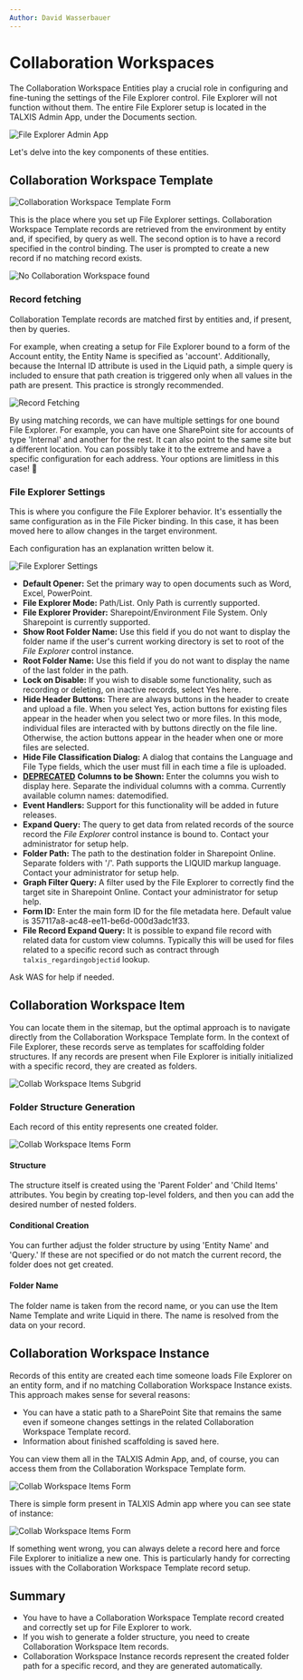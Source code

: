 ```yaml
---
Author: David Wasserbauer
---
```


# Collaboration Workspaces

The Collaboration Workspace Entities play a crucial role in configuring and fine-tuning the settings of the File Explorer control. File Explorer will not function without them. The entire File Explorer setup is located in the TALXIS Admin App, under the Documents section.

![File Explorer Admin App](/.attachments/applications/Controls/FileExplorer/collabworkspace_talxisadminapp.png)

Let's delve into the key components of these entities.

## Collaboration Workspace Template

![Collaboration Workspace Template Form](/.attachments/applications/Controls/FileExplorer/collabworspace_templateform.png)

This is the place where you set up File Explorer settings. Collaboration Workspace Template records are retrieved from the environment by entity and, if specified, by query as well. The second option is to have a record specified in the control binding. 
The user is prompted to create a new record if no matching record exists.

![No Collaboration Workspace found](/.attachments/applications/Controls/FileExplorer/collabworkspace_notfound.png)

### Record fetching

Collaboration Template records are matched first by entities and, if present, then by queries.

For example, when creating a setup for File Explorer bound to a form of the Account entity, the Entity Name is specified as 'account'. Additionally, because the Internal ID attribute is used in the Liquid path, a simple query is included to ensure that path creation is triggered only when all values in the path are present. This practice is strongly recommended.

![Record Fetching](/.attachments/applications/Controls/FileExplorer/collabworkspace_recordfetching.png)

By using matching records, we can have multiple settings for one bound File Explorer. For example, you can have one SharePoint site for accounts of type 'Internal' and another for the rest. It can also point to the same site but a different location. You can possibly take it to the extreme and have a specific configuration for each address. Your options are limitless in this case! 🤯


### File Explorer Settings

This is where you configure the File Explorer behavior. It's essentially the same configuration as in the File Picker binding. In this case, it has been moved here to allow changes in the target environment. 

Each configuration has an explanation written below it.

![File Explorer Settings](/.attachments/applications/Controls/FileExplorer/collabworkspace_settings.png)

- **Default Opener:** Set the primary way to open documents such as Word, Excel, PowerPoint.
- **File Explorer Mode:** Path/List. Only Path is currently supported.
- **File Explorer Provider:** Sharepoint/Environment File System. Only Sharepoint is currently supported.
- **Show Root Folder Name:** Use this field if you do not want to display the folder name if the user's current working directory is set to root of the _File Explorer_ control instance.
- **Root Folder Name:** Use this field if you do not want to display the name of the last folder in the path.
- **Lock on Disable:** If you wish to disable some functionality, such as recording or deleting, on inactive records, select Yes here.
- **Hide Header Buttons:** There are always buttons in the header to create and upload a file. When you select Yes, action buttons for existing files appear in the header when you select two or more files. In this mode, individual files are interacted with by buttons directly on the file line. Otherwise, the action buttons appear in the header when one or more files are selected.
- **Hide File Classification Dialog:** A dialog that contains the Language and File Type fields, which the user must fill in each time a file is uploaded.
- [**DEPRECATED**](/en/developer-guide/applications/controls/FileExplorer/custom-view-columns) **Columns to be Shown:** Enter the columns you wish to display here. Separate the individual columns with a comma. Currently available column names: datemodified.
- **Event Handlers:** Support for this functionality will be added in future releases.
- **Expand Query:** The query to get data from related records of the source record the _File Explorer_ control instance is bound to. Contact your administrator for setup help.
- **Folder Path:** The path to the destination folder in Sharepoint Online. Separate folders with '/'. Path supports the LIQUID markup language. Contact your administrator for setup help.
- **Graph Filter Query:** A filter used by the File Explorer to correctly find the target site in Sharepoint Online. Contact your administrator for setup help.
- **Form ID:** Enter the main form ID for the file metadata here. Default value is 357117a8-ac48-ee11-be6d-000d3adc1f33.
- **File Record Expand Query:** It is possible to expand file record with related data for custom view columns. Typically this will be used for files related to a specific record such as contract through `talxis_regardingobjectid` lookup.

Ask WAS for help if needed.



## Collaboration Workspace Item

You can locate them in the sitemap, but the optimal approach is to navigate directly from the Collaboration Workspace Template form. In the context of File Explorer, these records serve as templates for scaffolding folder structures. If any records are present when File Explorer is initially initialized with a specific record, they are created as folders.


![Collab Workspace Items Subgrid](/.attachments/applications/Controls/FileExplorer/collabworkspace_itemssubgrid.png)


### Folder Structure Generation

Each record of this entity represents one created folder. 

![Collab Workspace Items Form](/.attachments/applications/Controls/FileExplorer/collabworkspace_itemform.png)

#### Structure

The structure itself is created using the 'Parent Folder' and 'Child Items' attributes. You begin by creating top-level folders, and then you can add the desired number of nested folders.

#### Conditional Creation

You can further adjust the folder structure by using 'Entity Name' and 'Query.' If these are not specified or do not match the current record, the folder does not get created.

#### Folder Name

The folder name is taken from the record name, or you can use the Item Name Template and write Liquid in there. The name is resolved from the data on your record.



## Collaboration Workspace Instance

Records of this entity are created each time someone loads File Explorer on an entity form, and if no matching Collaboration Workspace Instance exists. This approach makes sense for several reasons:
- You can have a static path to a SharePoint Site that remains the same even if someone changes settings in the related Collaboration Workspace Template record.
- Information about finished scaffolding is saved here.

You can view them all in the TALXIS Admin App, and, of course, you can access them from the Collaboration Workspace Template form.


![Collab Workspace Items Form](/.attachments/applications/Controls/FileExplorer/collabworkspace_itemform.png)

There is simple form present in TALXIS Admin app where you can see state of instance:

![Collab Workspace Items Form](/.attachments/applications/Controls/FileExplorer/collabworkspace_instanceform.png)

If something went wrong, you can always delete a record here and force File Explorer to initialize a new one. This is particularly handy for correcting issues with the Collaboration Workspace Template record setup.


## Summary

- You have to have a Collaboration Workspace Template record created and correctly set up for File Explorer to work.
- If you wish to generate a folder structure, you need to create Collaboration Workspace Item records.
- Collaboration Workspace Instance records represent the created folder path for a specific record, and they are generated automatically.
